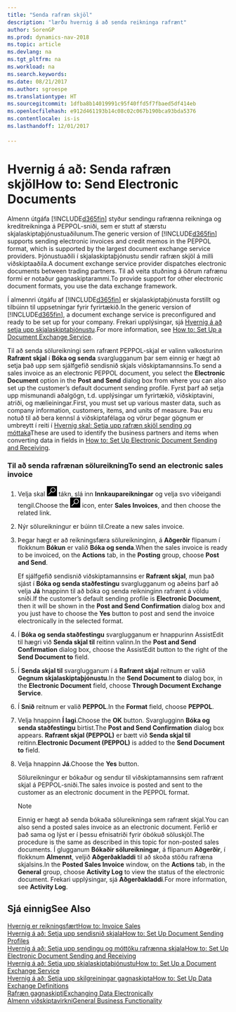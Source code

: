 ```yaml
---
title: "Senda rafræn skjöl"
description: "lærðu hvernig á að senda reikninga rafrænt"
author: SorenGP
ms.prod: dynamics-nav-2018
ms.topic: article
ms.devlang: na
ms.tgt_pltfrm: na
ms.workload: na
ms.search.keywords: 
ms.date: 08/21/2017
ms.author: sgroespe
ms.translationtype: HT
ms.sourcegitcommit: 1dfba8b14019991c95f40ffd5f7fbaed5df414eb
ms.openlocfilehash: e912d461193b14c08c02c067b190bca93bda5376
ms.contentlocale: is-is
ms.lasthandoff: 12/01/2017

---
```

# <a name="how-to-send-electronic-documents"></a><span data-ttu-id="7aa96-103">Hvernig á að: Senda rafræn skjöl</span><span class="sxs-lookup"><span data-stu-id="7aa96-103">How to: Send Electronic Documents</span></span>
<span data-ttu-id="7aa96-104">Almenn útgáfa [!INCLUDE[d365fin](includes/d365fin_md.md)] styður sendingu rafrænna reikninga og kreditreikninga á PEPPOL-sniði, sem er stutt af stærstu skjalaskiptaþjónustuaðilunum.</span><span class="sxs-lookup"><span data-stu-id="7aa96-104">The generic version of [!INCLUDE[d365fin](includes/d365fin_md.md)] supports sending electronic invoices and credit memos in the PEPPOL format, which is supported by the largest document exchange service providers.</span></span> <span data-ttu-id="7aa96-105">Þjónustuaðili í skjalaskiptaþjónustu sendir rafræn skjöl á milli viðskiptaaðila.</span><span class="sxs-lookup"><span data-stu-id="7aa96-105">A document exchange service provider dispatches electronic documents between trading partners.</span></span> <span data-ttu-id="7aa96-106">Til að veita stuðning á öðrum rafrænu formi er notaður gagnaskiptarammi.</span><span class="sxs-lookup"><span data-stu-id="7aa96-106">To provide support for other electronic document formats, you use the data exchange framework.</span></span>  

 <span data-ttu-id="7aa96-107">Í almennri útgáfu af [!INCLUDE[d365fin](includes/d365fin_md.md)] er skjalaskiptaþjónusta forstillt og tilbúinn til uppsetningar fyrir fyrirtækið.</span><span class="sxs-lookup"><span data-stu-id="7aa96-107">In the generic version of [!INCLUDE[d365fin](includes/d365fin_md.md)], a document exchange service is preconfigured and ready to be set up for your company.</span></span> <span data-ttu-id="7aa96-108">Frekari upplýsingar, sjá [Hvernig á að setja upp skjalaskiptaþjónustu](across-how-to-set-up-a-document-exchange-service.md).</span><span class="sxs-lookup"><span data-stu-id="7aa96-108">For more information, see [How to: Set Up a Document Exchange Service](across-how-to-set-up-a-document-exchange-service.md).</span></span>  

 <span data-ttu-id="7aa96-109">Til að senda sölureikningi sem rafrænt PEPPOL-skjal er valinn valkosturinn **Rafrænt skjal** í **Bóka og senda** svarglugganum þar sem einnig er hægt að setja það upp sem sjálfgefið sendisnið skjals viðskiptamannsins.</span><span class="sxs-lookup"><span data-stu-id="7aa96-109">To send a sales invoice as an electronic PEPPOL document, you select the **Electronic Document** option in the **Post and Send** dialog box from where you can also set up the customer’s default document sending profile.</span></span> <span data-ttu-id="7aa96-110">Fyrst þarf að setja upp mismunandi aðalgögn, t.d. upplýsingar um fyrirtækið, viðskiptavini, atriði, og mælieiningar.</span><span class="sxs-lookup"><span data-stu-id="7aa96-110">First, you must set up various master data, such as company information, customers, items, and units of measure.</span></span> <span data-ttu-id="7aa96-111">Þau eru notuð til að bera kennsl á viðskiptafélaga og vörur þegar gögnum er umbreytt í reiti í [Hvernig skal: Setja upp rafræn skjöl sending og móttaka](across-how-to-set-up-electronic-document-sending-and-receiving.md)</span><span class="sxs-lookup"><span data-stu-id="7aa96-111">These are used to identify the business partners and items when converting data in fields in [How to: Set Up Electronic Document Sending and Receiving](across-how-to-set-up-electronic-document-sending-and-receiving.md).</span></span>  

### <a name="to-send-an-electronic-sales-invoice"></a><span data-ttu-id="7aa96-112">Til að senda rafrænan sölureikning</span><span class="sxs-lookup"><span data-stu-id="7aa96-112">To send an electronic sales invoice</span></span>  

1.  <span data-ttu-id="7aa96-113">Velja skal ![Leit að síðu eða skýrslu](media/ui-search/search_small.png "Leit að síðu eða skýrslu táknið") tákn, slá inn **Innkaupareikningar** og velja svo viðeigandi tengil.</span><span class="sxs-lookup"><span data-stu-id="7aa96-113">Choose the ![Search for Page or Report](media/ui-search/search_small.png "Search for Page or Report icon") icon, enter **Sales Invoices**, and then choose the related link.</span></span>  

2.  <span data-ttu-id="7aa96-114">Nýr sölureikningur er búinn til.</span><span class="sxs-lookup"><span data-stu-id="7aa96-114">Create a new sales invoice.</span></span>  

3.  <span data-ttu-id="7aa96-115">Þegar hægt er að reikningsfæra sölureikninginn, á **Aðgerðir** flipanum í flokknum **Bókun** er valið **Bóka og senda**.</span><span class="sxs-lookup"><span data-stu-id="7aa96-115">When the sales invoice is ready to be invoiced, on the **Actions** tab, in the **Posting** group, choose **Post and Send**.</span></span>  

     <span data-ttu-id="7aa96-116">Ef sjálfgefið sendisnið viðskiptamannsins er **Rafrænt skjal**, mun það sjást í **Bóka og senda staðfestingu** svarglugganum og aðeins þarf að velja **Já** hnappinn til að bóka og senda reikninginn rafrænt á völdu sniði.</span><span class="sxs-lookup"><span data-stu-id="7aa96-116">If the customer’s default sending profile is **Electronic Document**, then it will be shown in the **Post and Send Confirmation** dialog box and you just have to choose the **Yes** button to post and send the invoice electronically in the selected format.</span></span>  

4.  <span data-ttu-id="7aa96-117">Í **Bóka og senda staðfestingu** svarglugganum er hnappurinn AssistEdit til hægri við **Senda skjal til** reitinn valinn.</span><span class="sxs-lookup"><span data-stu-id="7aa96-117">In the **Post and Send Confirmation** dialog box, choose the AssistEdit button to the right of the **Send Document to** field.</span></span>  

5.  <span data-ttu-id="7aa96-118">Í **Senda skjal til** svarglugganum í á **Rafrænt skjal** reitnum er valið **Gegnum skjalaskiptaþjónustu**.</span><span class="sxs-lookup"><span data-stu-id="7aa96-118">In the **Send Document to** dialog box, in the **Electronic Document** field, choose **Through Document Exchange Service**.</span></span>  

6.  <span data-ttu-id="7aa96-119">Í **Snið** reitnum er valið **PEPPOL**.</span><span class="sxs-lookup"><span data-stu-id="7aa96-119">In the **Format** field, choose **PEPPOL**.</span></span>  

7.  <span data-ttu-id="7aa96-120">Velja hnappinn **Í lagi**.</span><span class="sxs-lookup"><span data-stu-id="7aa96-120">Choose the **OK** button.</span></span> <span data-ttu-id="7aa96-121">Svarglugginn **Bóka og senda staðfestingu** birtist.</span><span class="sxs-lookup"><span data-stu-id="7aa96-121">The **Post and Send Confirmation** dialog box appears.</span></span> <span data-ttu-id="7aa96-122">**Rafrænt skjal (PEPPOL)** er bætt við **Senda skjal til** reitinn.</span><span class="sxs-lookup"><span data-stu-id="7aa96-122">**Electronic Document (PEPPOL)** is added to the **Send Document to** field.</span></span>  

8.  <span data-ttu-id="7aa96-123">Velja hnappinn **Já**.</span><span class="sxs-lookup"><span data-stu-id="7aa96-123">Choose the **Yes** button.</span></span>  

     <span data-ttu-id="7aa96-124">Sölureikningur er bókaður og sendur til viðskiptamannsins sem rafrænt skjal á PEPPOL-sniði.</span><span class="sxs-lookup"><span data-stu-id="7aa96-124">The sales invoice is posted and sent to the customer as an electronic document in the PEPPOL format.</span></span>  

    > [!NOTE]  
    >  <span data-ttu-id="7aa96-125">Einnig er hægt að senda bókaða sölureikninga sem rafrænt skjal.</span><span class="sxs-lookup"><span data-stu-id="7aa96-125">You can also send a posted sales invoice as an electronic document.</span></span> <span data-ttu-id="7aa96-126">Ferlið er það sama og lýst er í þessu efnisatriði fyrir óbókuð söluskjöl.</span><span class="sxs-lookup"><span data-stu-id="7aa96-126">The procedure is the same as described in this topic for non-posted sales documents.</span></span> <span data-ttu-id="7aa96-127">Í glugganum **Bókaðir sölureikningar**, á flipanum **Aðgerðir**, í flokknum **Almennt**, veljið **Aðgerðakladdi** til að skoða stöðu rafræna skjalsins.</span><span class="sxs-lookup"><span data-stu-id="7aa96-127">In the **Posted Sales Invoice** window, on the **Actions** tab, in the **General** group, choose **Activity Log** to view the status of the electronic document.</span></span> <span data-ttu-id="7aa96-128">Frekari upplýsingar, sjá **Aðgerðakladdi**.</span><span class="sxs-lookup"><span data-stu-id="7aa96-128">For more information, see **Activity Log**.</span></span>  

## <a name="see-also"></a><span data-ttu-id="7aa96-129">Sjá einnig</span><span class="sxs-lookup"><span data-stu-id="7aa96-129">See Also</span></span>  
[<span data-ttu-id="7aa96-130">Hvernig er reikningsfært</span><span class="sxs-lookup"><span data-stu-id="7aa96-130">How to: Invoice Sales</span></span>](sales-how-invoice-sales.md)  
[<span data-ttu-id="7aa96-131">Hvernig á að: Setja upp sendisnið skjala</span><span class="sxs-lookup"><span data-stu-id="7aa96-131">How to: Set Up Document Sending Profiles</span></span>](sales-how-setup-document-send-profiles.md)  
[<span data-ttu-id="7aa96-132">Hvernig á að: Setja upp sendingu og móttöku rafrænna skjala</span><span class="sxs-lookup"><span data-stu-id="7aa96-132">How to: Set Up Electronic Document Sending and Receiving</span></span>](across-how-to-set-up-electronic-document-sending-and-receiving.md)  
[<span data-ttu-id="7aa96-133">Hvernig á að: Setja upp skjalaskiptaþjónustu</span><span class="sxs-lookup"><span data-stu-id="7aa96-133">How to: Set Up a Document Exchange Service</span></span>](across-how-to-set-up-a-document-exchange-service.md)  
[<span data-ttu-id="7aa96-134">Hvernig á að: Setja upp skilgreiningar gagnaskipta</span><span class="sxs-lookup"><span data-stu-id="7aa96-134">How to: Set Up Data Exchange Definitions</span></span>](across-how-to-set-up-data-exchange-definitions.md)  
[<span data-ttu-id="7aa96-135">Rafræn gagnaskipti</span><span class="sxs-lookup"><span data-stu-id="7aa96-135">Exchanging Data Electronically</span></span>](across-data-exchange.md)  
[<span data-ttu-id="7aa96-136">Almenn viðskiptavirkni</span><span class="sxs-lookup"><span data-stu-id="7aa96-136">General Business Functionality</span></span>](ui-across-business-areas.md)  

